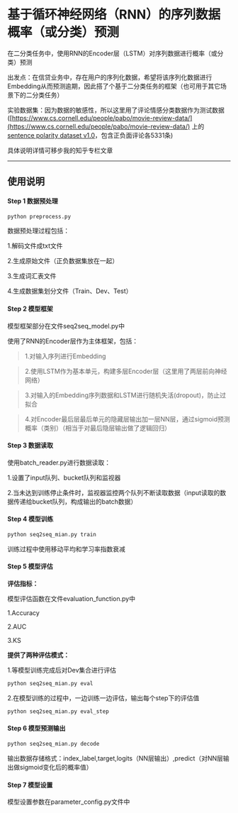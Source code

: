 # 基于循环神经网络（RNN）的序列数据概率（或分类）预测
在二分类任务中，使用RNN的Encoder层（LSTM）对序列数据进行概率（或分类）预测

出发点：在信贷业务中，存在用户的序列化数据，希望将该序列化数据进行Embedding从而预测逾期，因此搭了个基于二分类任务的框架（也可用于其它场景下的二分类任务）

实验数据集：因为数据的敏感性，所以这里用了评论情感分类数据作为测试数据([https://www.cs.cornell.edu/people/pabo/movie-review-data/](https://www.cs.cornell.edu/people/pabo/movie-review-data/) 上的[sentence polarity dataset v1.0](https://www.cs.cornell.edu/people/pabo/movie-review-data/rt-polaritydata.tar.gz)，包含正负面评论各5331条)

具体说明详情可移步我的知乎专栏文章

-------------------

## 使用说明
#### Step 1 数据预处理

```cmd
python preprocess.py 
```

数据预处理过程包括：

1.解码文件成txt文件

2.生成原始文件（正负数据集放在一起）

3.生成词汇表文件

4.生成数据集划分文件（Train、Dev、Test）

#### Step 2 模型框架

模型框架部分在文件seq2seq_model.py中

使用了RNN的Encoder层作为主体框架，包括：

> 1.对输入序列进行Embedding

> 2.使用LSTM作为基本单元，构建多层Encoder层（这里用了两层前向神经网络）

> 3.对输入的Embedding序列数据和LSTM进行随机失活(dropout)，防止过拟合

> 4.对Encoder最后层最后单元的隐藏层输出加一层NN层，通过sigmoid预测概率（类别）（相当于对最后隐层输出做了逻辑回归）

#### Step 3 数据读取

使用batch_reader.py进行数据读取：

1.设置了input队列、bucket队列和监视器

2.当未达到训练停止条件时，监视器监控两个队列不断读取数据（input读取的数据传递给bucket队列，构成输出的batch数据）

#### Step 4 模型训练

```cmd
python seq2seq_mian.py train
```

训练过程中使用移动平均和学习率指数衰减

#### Step 5 模型评估
**评估指标：**

模型评估函数在文件evaluation_function.py中

1.Accuracy

2.AUC

3.KS

**提供了两种评估模式：**

1.等模型训练完成后对Dev集合进行评估

```cmd
python seq2seq_mian.py eval
```

2.在模型训练的过程中，一边训练一边评估，输出每个step下的评估值

```cmd
python seq2seq_mian.py eval_step
```

#### Step 6 模型预测输出

```cmd
python seq2seq_mian.py decode
```

输出数据存储格式：index_label,target,logits（NN层输出）,predict（对NN层输出做sigmoid变化后的概率值）

#### Step 7 模型设置

模型设置参数在parameter_config.py文件中
